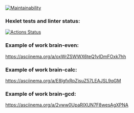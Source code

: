 [![Maintainability](https://api.codeclimate.com/v1/badges/294bfb2a6c6beaf193c4/maintainability)](https://codeclimate.com/github/alexander-kirov/frontend-project-44/maintainability)

### Hexlet tests and linter status:
[![Actions Status](https://github.com/alexander-kirov/frontend-project-44/actions/workflows/hexlet-check.yml/badge.svg)](https://github.com/alexander-kirov/frontend-project-44/actions)

### Example of work brain-even:
https://asciinema.org/a/oxWrZSWWX6teQ1vIDmFOxk7hh

### Example of work brain-calc:
https://asciinema.org/a/E8lgfxRpZjsuZ57LEAJSL9qGM

### Example of work brain-gcd:
https://asciinema.org/a/2vww0UpaRlXUN7F8wesAgXPNA
